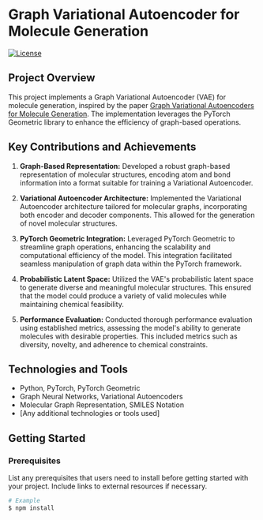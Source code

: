 
# Graph Variational Autoencoder for Molecule Generation

[![License](https://img.shields.io/badge/license-MIT-blue.svg)](LICENSE)

## Project Overview

This project implements a Graph Variational Autoencoder (VAE) for molecule generation, inspired by the paper [Graph Variational Autoencoders for Molecule Generation](https://jcheminf.biomedcentral.com/track/pdf/10.1186/s13321-019-0396-x.pdf). The implementation leverages the PyTorch Geometric library to enhance the efficiency of graph-based operations.

## Key Contributions and Achievements

1. **Graph-Based Representation:** Developed a robust graph-based representation of molecular structures, encoding atom and bond information into a format suitable for training a Variational Autoencoder.

2. **Variational Autoencoder Architecture:** Implemented the Variational Autoencoder architecture tailored for molecular graphs, incorporating both encoder and decoder components. This allowed for the generation of novel molecular structures.

3. **PyTorch Geometric Integration:** Leveraged PyTorch Geometric to streamline graph operations, enhancing the scalability and computational efficiency of the model. This integration facilitated seamless manipulation of graph data within the PyTorch framework.

4. **Probabilistic Latent Space:** Utilized the VAE's probabilistic latent space to generate diverse and meaningful molecular structures. This ensured that the model could produce a variety of valid molecules while maintaining chemical feasibility.

5. **Performance Evaluation:** Conducted thorough performance evaluation using established metrics, assessing the model's ability to generate molecules with desirable properties. This included metrics such as diversity, novelty, and adherence to chemical constraints.

## Technologies and Tools

- Python, PyTorch, PyTorch Geometric
- Graph Neural Networks, Variational Autoencoders
- Molecular Graph Representation, SMILES Notation
- [Any additional technologies or tools used]

## Getting Started

### Prerequisites

List any prerequisites that users need to install before getting started with your project. Include links to external resources if necessary.

```bash
# Example
$ npm install
